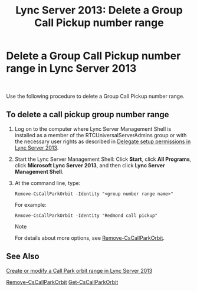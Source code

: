 ﻿---
title: 'Lync Server 2013: Delete a Group Call Pickup number range'
TOCTitle: Delete a Group Call Pickup number range
ms:assetid: 521891f3-7a5d-45de-92dc-d57025453159
ms:mtpsurl: https://technet.microsoft.com/en-us/library/JJ945629(v=OCS.15)
ms:contentKeyID: 51541475
ms.date: 07/23/2014
mtps_version: v=OCS.15
---

# Delete a Group Call Pickup number range in Lync Server 2013

 


Use the following procedure to delete a Group Call Pickup number range.

## To delete a call pickup group number range

1.  Log on to the computer where Lync Server Management Shell is installed as a member of the RTCUniversalServerAdmins group or with the necessary user rights as described in [Delegate setup permissions in Lync Server 2013](lync-server-2013-delegate-setup-permissions.md).

2.  Start the Lync Server Management Shell: Click **Start**, click **All Programs**, click **Microsoft Lync Server 2013**, and then click **Lync Server Management Shell**.

3.  At the command line, type:
    
        Remove-CsCallParkOrbit -Identity "<group number range name>" 
    
    For example:
    
        Remove-CsCallParkOrbit -Identity "Redmond call pickup"
    

    > [!NOTE]
    > For details about more options, see <A href="https://technet.microsoft.com/en-us/library/gg412901(v=ocs.15)">Remove-CsCallParkOrbit</A>.



## See Also


[Create or modify a Call Park orbit range in Lync Server 2013](lync-server-2013-create-or-modify-a-call-park-orbit-range.md)  


[Remove-CsCallParkOrbit](https://technet.microsoft.com/en-us/library/gg412901\(v=ocs.15\))  
[Get-CsCallParkOrbit](https://technet.microsoft.com/en-us/library/gg398554\(v=ocs.15\))

